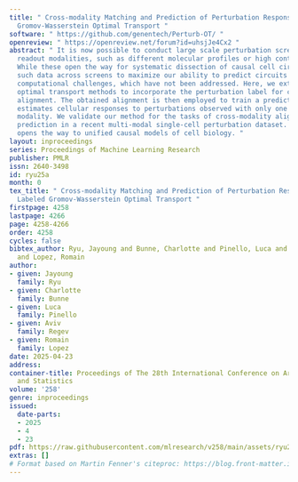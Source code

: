 ```yaml
---
title: " Cross-modality Matching and Prediction of Perturbation Responses with Labeled
  Gromov-Wasserstein Optimal Transport "
software: " https://github.com/genentech/Perturb-OT/ "
openreview: " https://openreview.net/forum?id=uhsjJe4Cx2 "
abstract: " It is now possible to conduct large scale perturbation screens with complex
  readout modalities, such as different molecular profiles or high content cell images.
  While these open the way for systematic dissection of causal cell circuits, integrating
  such data across screens to maximize our ability to predict circuits poses substantial
  computational challenges, which have not been addressed. Here, we extend two Gromov-Wasserstein
  optimal transport methods to incorporate the perturbation label for cross-modality
  alignment. The obtained alignment is then employed to train a predictive model that
  estimates cellular responses to perturbations observed with only one measurement
  modality. We validate our method for the tasks of cross-modality alignment and cross-modality
  prediction in a recent multi-modal single-cell perturbation dataset. Our approach
  opens the way to unified causal models of cell biology. "
layout: inproceedings
series: Proceedings of Machine Learning Research
publisher: PMLR
issn: 2640-3498
id: ryu25a
month: 0
tex_title: " Cross-modality Matching and Prediction of Perturbation Responses with
  Labeled Gromov-Wasserstein Optimal Transport "
firstpage: 4258
lastpage: 4266
page: 4258-4266
order: 4258
cycles: false
bibtex_author: Ryu, Jayoung and Bunne, Charlotte and Pinello, Luca and Regev, Aviv
  and Lopez, Romain
author:
- given: Jayoung
  family: Ryu
- given: Charlotte
  family: Bunne
- given: Luca
  family: Pinello
- given: Aviv
  family: Regev
- given: Romain
  family: Lopez
date: 2025-04-23
address:
container-title: Proceedings of The 28th International Conference on Artificial Intelligence
  and Statistics
volume: '258'
genre: inproceedings
issued:
  date-parts:
  - 2025
  - 4
  - 23
pdf: https://raw.githubusercontent.com/mlresearch/v258/main/assets/ryu25a/ryu25a.pdf
extras: []
# Format based on Martin Fenner's citeproc: https://blog.front-matter.io/posts/citeproc-yaml-for-bibliographies/
---
```

